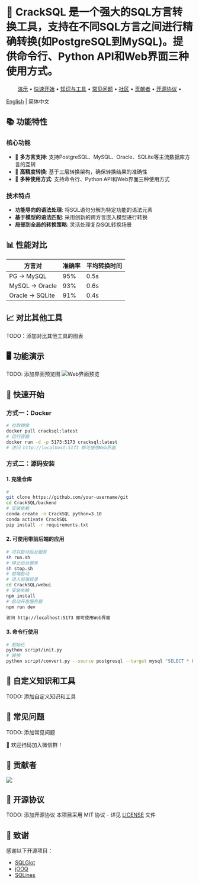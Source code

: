 # 👋 CrackSQL 是一个强大的SQL方言转换工具，支持在不同SQL方言之间进行精确转换(如PostgreSQL到MySQL)。提供命令行、Python API和Web界面三种使用方式。

<p align="center">
  <a href="#-demo">演示</a> •
  <a href="#-quickstart">快速开始</a> •
  <a href="#-doc2knowledge">知识与工具</a> • 
  <a href="#-FAQ">常见问题</a> •  
  <a href="#-community">社区</a> •  
  <a href="#-contributors">贡献者</a> •  
  <a href="#-license">开源协议</a> •  
</p>


[English](./README_EN.md) | 简体中文

## 📚 功能特性

### 核心功能
- 🚀 **多方言支持**: 支持PostgreSQL、MySQL、Oracle、SQLite等主流数据库方言的互转
- 🎯 **高精度转换**: 基于三层转换架构，确保转换结果的准确性
- 🌟 **多种使用方式**: 支持命令行、Python API和Web界面三种使用方式

### 技术特点
- **功能导向的语法处理**: 将SQL语句分解为特定功能的语法元素
- **基于模型的语法匹配**: 采用创新的跨方言嵌入模型进行转换
- **局部到全局的转换策略**: 灵活处理复杂SQL转换场景

## 📊 性能对比

| 方言对 | 准确率 | 平均转换时间 |
|-------|--------|------------|
| PG → MySQL | 95% | 0.5s |
| MySQL → Oracle | 93% | 0.6s |
| Oracle → SQLite | 91% | 0.4s |

## 📈 对比其他工具

TODO：添加对比其他工具的图表

<span id="-demo"></span>
## 🖥️ 功能演示

TODO: 添加界面预览图
![Web界面预览](./docs/images/web-preview.png)

<span id="-quickstart"></span>
## 🚀 快速开始

### 方式一：Docker

```bash
# 拉取镜像
docker pull cracksql:latest
# 运行容器
docker run -d -p 5173:5173 cracksql:latest
# 访问 http://localhost:5173 即可使用Web界面
```

### 方式二：源码安装

#### 1. 克隆仓库
```bash
# 
git clone https://github.com/your-username/git
cd CrackSQL/backend
# 安装依赖
conda create -n CrackSQL python=3.10
conda activate CrackSQL
pip install -r requirements.txt

```

#### 2. 可使用带前后端的应用
```bash
# 可以启动后台服务
sh run.sh
# 停止后台服务
sh stop.sh
# 前端启动
# 进入前端目录
cd CrackSQL/webui
# 安装依赖
npm install
# 启动开发服务器
npm run dev

访问 http://localhost:5173 即可使用Web界面
```

#### 3. 命令行使用
```bash
# 初始化
python script/init.py
# 转换
python script/convert.py --source postgresql --target mysql "SELECT * FROM users LIMIT 10" --source_db_type pg --target_db_type mysql --target_db_host localhost --target_db_port 3306 --target_db_user root --target_db_password 123456 --output_file output.json
```


<span id="-doc2knowledge"></span>
## 📎 自定义知识和工具
TODO: 添加自定义知识和工具


<span id="-FAQ"></span>
## 🤔 常见问题
TODO: 添加常见问题


<span id="-community"></span>
👫 欢迎扫码加入微信群！


<span id="-contributors"></span>
## 📧 贡献者
<a href="https://github.com/TsinghuaDatabaseGroup/DB-GPT/network/dependencies">
  <img src="https://contrib.rocks/image?repo=TsinghuaDatabaseGroup/DB-GPT" />
</a>


<span id="-license"></span>
## 📝 开源协议
TODO: 添加开源协议
本项目采用 MIT 协议 - 详见 [LICENSE](LICENSE) 文件


## 🙏 致谢
感谢以下开源项目：

- [SQLGlot](https://github.com/tobymao/sqlglot)
- [jOOQ](https://github.com/jOOQ/jOOQ)
- [SQLines](https://www.sqlines.com/home)

